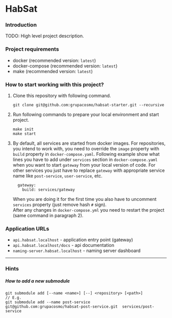 # HabSat

### Introduction

TODO: High level project description.

### Project requirements

* docker (recommended version: `latest`)
* docker-compose (recommended version: `latest`)
* make (recommended version: `latest`)

### How to start working with this project?

1. Clone this repository with following command.  
    ```shell
    git clone git@github.com:grupacosmo/habsat-starter.git --recursive
    ```
2. Run following commands to prepare your local environment and start project.
   ```shell
   make init
   make start
   ```
3. By default, all services are started from docker images. For repositories, you intend to work with, you need to 
   override the `image` property with `build` property in `docker-compose.yaml`. Following example show what lines
   you have to add under `services` section in `docker-compose.yaml` when you want to start `gateway` from your 
   local version of code. For other services you just have to replace `gateway` with appropriate service name like
   `post-service`, `user-service`, etc.
   ```shell
     gateway:
       build: services/gateway
   ```
   When you are doing it for the first time you also have to uncomment `services` property (just remove hash `#` sign).</br>
   After any changes in `docker-compose.yml` you need to restart the project (same command in paragraph 2).

### Application URLs

* `api.habsat.localhost` - application entry point (gateway)
* `api.habsat.localhost/docs` - api documentation
* `naming-server.habsat.localhost` - naming server dashboard

---

### Hints

##### How to add a new submodule

```shell
git submodule add [--name <name>] [--] <repository> [<path>]
// E.g.
git submodule add --name post-service git@github.com:grupacosmo/habsat-post-service.git  services/post-service
```
